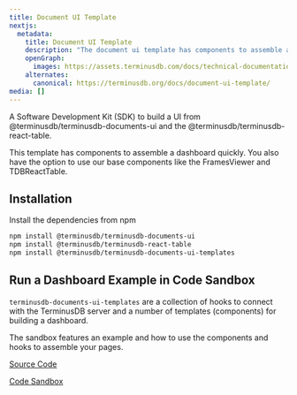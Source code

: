 ```yaml
---
title: Document UI Template
nextjs:
  metadata:
    title: Document UI Template
    description: "The document ui template has components to assemble a dashboard quickly. "
    openGraph:
      images: https://assets.terminusdb.com/docs/technical-documentation-terminuscms-og.png
    alternates:
      canonical: https://terminusdb.org/docs/document-ui-template/
media: []
---
```


A Software Development Kit (SDK) to build a UI from @terminusdb/terminusdb-documents-ui and the @terminusdb/terminusdb-react-table.

This template has components to assemble a dashboard quickly. You also have the option to use our base components like the FramesViewer and TDBReactTable.

## Installation

Install the dependencies from npm

```bash
npm install @terminusdb/terminusdb-documents-ui
npm install @terminusdb/terminusdb-react-table
npm install @terminusdb/terminusdb-documents-ui-templates
```

## Run a Dashboard Example in Code Sandbox

`terminusdb-documents-ui-templates` are a collection of hooks to connect with the TerminusDB server and a number of templates (components) for building a dashboard.

The sandbox features an example and how to use the components and hooks to assemble your pages.

[Source Code](https://github.com/terminusdb/dashboard-examples-sandbox/tree/main/terminusdb-documents-ui-template-example/dashboard-demo)

[Code Sandbox](https://codesandbox.io/s/github/terminusdb/dashboard-examples-sandbox/tree/main/terminusdb-documents-ui-template-example/dashboard-demo)